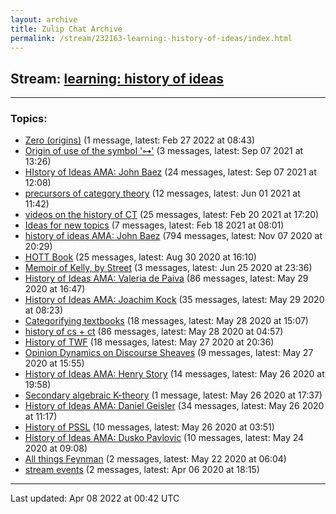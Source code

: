```yaml
---
layout: archive
title: Zulip Chat Archive
permalink: /stream/232163-learning:-history-of-ideas/index.html
---
```


## Stream: [learning: history of ideas](https://mattecapu.github.io/ct-zulip-archive/stream/232163-learning:-history-of-ideas/index.html)
---

### Topics:

* [Zero (origins)](topic/topic_Zero.20(origins).html) (1 message, latest: Feb 27 2022 at 08:43)
* [Origin of use of the symbol '⊶'](topic/topic_Origin.20of.20use.20of.20the.20symbol.20'.E2.8A.B6'.html) (3 messages, latest: Sep 07 2021 at 13:26)
* [HIstory of Ideas AMA: John Baez](topic/topic_HIstory.20of.20Ideas.20AMA.3A.20John.20Baez.html) (24 messages, latest: Sep 07 2021 at 12:08)
* [precursors of category theory](topic/topic_precursors.20of.20category.20theory.html) (12 messages, latest: Jun 01 2021 at 11:42)
* [videos on the history of CT](topic/topic_videos.20on.20the.20history.20of.20CT.html) (25 messages, latest: Feb 20 2021 at 17:20)
* [Ideas for new topics](topic/topic_Ideas.20for.20new.20topics.html) (7 messages, latest: Feb 18 2021 at 08:01)
* [history of ideas AMA: John Baez](topic/topic_history.20of.20ideas.20AMA.3A.20John.20Baez.html) (794 messages, latest: Nov 07 2020 at 20:29)
* [HOTT Book](topic/topic_HOTT.20Book.html) (25 messages, latest: Aug 30 2020 at 16:10)
* [Memoir of Kelly, by Street](topic/topic_Memoir.20of.20Kelly.2C.20by.20Street.html) (3 messages, latest: Jun 25 2020 at 23:36)
* [History of Ideas AMA: Valeria de Paiva](topic/topic_History.20of.20Ideas.20AMA.3A.20Valeria.20de.20Paiva.html) (86 messages, latest: May 29 2020 at 16:47)
* [History of Ideas AMA: Joachim Kock](topic/topic_History.20of.20Ideas.20AMA.3A.20Joachim.20Kock.html) (35 messages, latest: May 29 2020 at 08:23)
* [Categorifying textbooks](topic/topic_Categorifying.20textbooks.html) (18 messages, latest: May 28 2020 at 15:07)
* [history of cs + ct](topic/topic_history.20of.20cs.20.2B.20ct.html) (86 messages, latest: May 28 2020 at 04:57)
* [History of TWF](topic/topic_History.20of.20TWF.html) (18 messages, latest: May 27 2020 at 20:36)
* [Opinion Dynamics on Discourse Sheaves](topic/topic_Opinion.20Dynamics.20on.20Discourse.20Sheaves.html) (9 messages, latest: May 27 2020 at 15:55)
* [History of Ideas AMA: Henry Story](topic/topic_History.20of.20Ideas.20AMA.3A.20Henry.20Story.html) (14 messages, latest: May 26 2020 at 19:58)
* [Secondary algebraic K-theory](topic/topic_Secondary.20algebraic.20K-theory.html) (1 message, latest: May 26 2020 at 17:37)
* [History of Ideas AMA: Daniel Geisler](topic/topic_History.20of.20Ideas.20AMA.3A.20Daniel.20Geisler.html) (34 messages, latest: May 26 2020 at 11:17)
* [History of PSSL](topic/topic_History.20of.20PSSL.html) (10 messages, latest: May 26 2020 at 03:51)
* [History of Ideas AMA: Dusko Pavlovic](topic/topic_History.20of.20Ideas.20AMA.3A.20Dusko.20Pavlovic.html) (10 messages, latest: May 24 2020 at 09:08)
* [All things Feynman](topic/topic_All.20things.20Feynman.html) (2 messages, latest: May 22 2020 at 06:04)
* [stream events](topic/topic_stream.20events.html) (2 messages, latest: Apr 06 2020 at 18:15)

<hr><p>Last updated: Apr 08 2022 at 00:42 UTC</p>